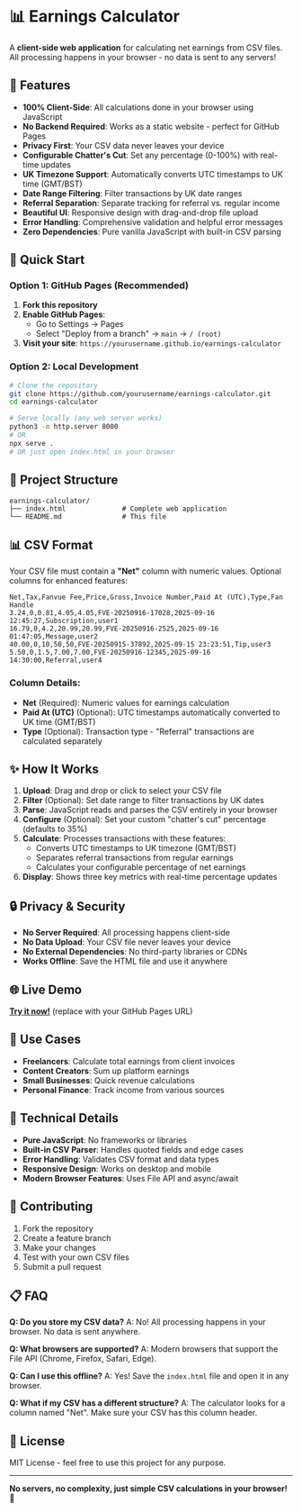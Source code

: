 # 📊 Earnings Calculator

A **client-side web application** for calculating net earnings from CSV files. All processing happens in your browser - no data is sent to any servers!

## 🌟 Features

- **100% Client-Side**: All calculations done in your browser using JavaScript
- **No Backend Required**: Works as a static website - perfect for GitHub Pages
- **Privacy First**: Your CSV data never leaves your device
- **Configurable Chatter's Cut**: Set any percentage (0-100%) with real-time updates
- **UK Timezone Support**: Automatically converts UTC timestamps to UK time (GMT/BST)
- **Date Range Filtering**: Filter transactions by UK date ranges
- **Referral Separation**: Separate tracking for referral vs. regular income
- **Beautiful UI**: Responsive design with drag-and-drop file upload
- **Error Handling**: Comprehensive validation and helpful error messages
- **Zero Dependencies**: Pure vanilla JavaScript with built-in CSV parsing

## 🚀 Quick Start

### Option 1: GitHub Pages (Recommended)

1. **Fork this repository**
2. **Enable GitHub Pages**:
   - Go to Settings → Pages
   - Select "Deploy from a branch" → `main` → `/ (root)`
3. **Visit your site**: `https://yourusername.github.io/earnings-calculator`

### Option 2: Local Development

```bash
# Clone the repository
git clone https://github.com/yourusername/earnings-calculator.git
cd earnings-calculator

# Serve locally (any web server works)
python3 -m http.server 8000
# OR
npx serve .
# OR just open index.html in your browser
```

## 📁 Project Structure

```
earnings-calculator/
├── index.html              # Complete web application
└── README.md               # This file
```

## 📊 CSV Format

Your CSV file must contain a **"Net"** column with numeric values. Optional columns for enhanced features:

```csv
Net,Tax,Fanvue Fee,Price,Gross,Invoice Number,Paid At (UTC),Type,Fan Handle
3.24,0,0.81,4.05,4.05,FVE-20250916-17028,2025-09-16 12:45:27,Subscription,user1
16.79,0,4.2,20.99,20.99,FVE-20250916-2525,2025-09-16 01:47:05,Message,user2
40.00,0,10,50,50,FVE-20250915-37892,2025-09-15 23:23:51,Tip,user3
5.50,0,1.5,7.00,7.00,FVE-20250916-12345,2025-09-16 14:30:00,Referral,user4
```

### Column Details:
- **Net** (Required): Numeric values for earnings calculation
- **Paid At (UTC)** (Optional): UTC timestamps automatically converted to UK time (GMT/BST)
- **Type** (Optional): Transaction type - "Referral" transactions are calculated separately

## ✨ How It Works

1. **Upload**: Drag and drop or click to select your CSV file
2. **Filter** (Optional): Set date range to filter transactions by UK dates
3. **Parse**: JavaScript reads and parses the CSV entirely in your browser
4. **Configure** (Optional): Set your custom "chatter's cut" percentage (defaults to 35%)
5. **Calculate**: Processes transactions with these features:
   - Converts UTC timestamps to UK timezone (GMT/BST)
   - Separates referral transactions from regular earnings
   - Calculates your configurable percentage of net earnings
6. **Display**: Shows three key metrics with real-time percentage updates

## 🔒 Privacy & Security

- **No Server Required**: All processing happens client-side
- **No Data Upload**: Your CSV file never leaves your device
- **No External Dependencies**: No third-party libraries or CDNs
- **Works Offline**: Save the HTML file and use it anywhere

## 🌐 Live Demo

**[Try it now!](https://yourusername.github.io/earnings-calculator)** (replace with your GitHub Pages URL)

## 🎯 Use Cases

- **Freelancers**: Calculate total earnings from client invoices
- **Content Creators**: Sum up platform earnings
- **Small Businesses**: Quick revenue calculations
- **Personal Finance**: Track income from various sources

## 🔧 Technical Details

- **Pure JavaScript**: No frameworks or libraries
- **Built-in CSV Parser**: Handles quoted fields and edge cases
- **Error Handling**: Validates CSV format and data types
- **Responsive Design**: Works on desktop and mobile
- **Modern Browser Features**: Uses File API and async/await

## 🤝 Contributing

1. Fork the repository
2. Create a feature branch
3. Make your changes
4. Test with your own CSV files
5. Submit a pull request

## 📋 FAQ

**Q: Do you store my CSV data?**
A: No! All processing happens in your browser. No data is sent anywhere.

**Q: What browsers are supported?**
A: Modern browsers that support the File API (Chrome, Firefox, Safari, Edge).

**Q: Can I use this offline?**
A: Yes! Save the `index.html` file and open it in any browser.

**Q: What if my CSV has a different structure?**
A: The calculator looks for a column named "Net". Make sure your CSV has this column header.

## 📄 License

MIT License - feel free to use this project for any purpose.

---

**No servers, no complexity, just simple CSV calculations in your browser!** 🎉
